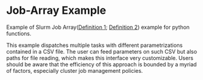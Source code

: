 # Job-Array Example
Example of Slurm Job Array([Definition 1](https://slurm.schedmd.com/job_array.html); [Definition 2](https://docs.alliancecan.ca/wiki/Job_arrays)) example for python functions. 

This example dispatches multiple tasks with different parametrizations contained in a CSV file. The user can feed parameters on such CSV but also paths for file reading, which makes this interface very customizable. Users should be aware that the efficiency of this approach is bounded by a myriad of factors, especially cluster job management policies.

